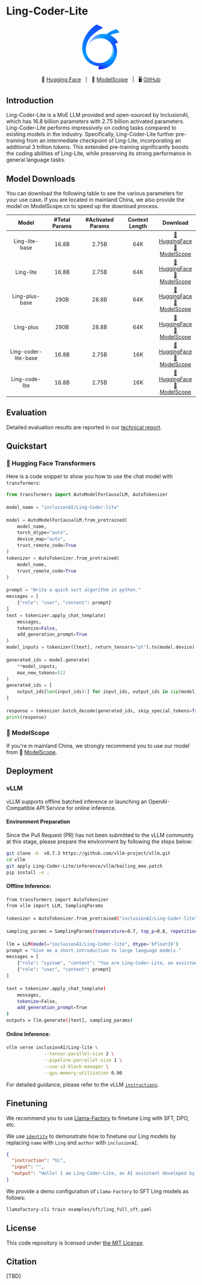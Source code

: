 # Ling-Coder-Lite

<p align="center">
    <img src="./figures/ant-bailing.png" width="100"/>
<p>

<p align="center">
          🤗 <a href="https://huggingface.co/inclusionAI">Hugging Face</a>&nbsp&nbsp | &nbsp&nbsp🤖 <a href="https://modelscope.cn/organization/inclusionAI">ModelScope</a>&nbsp&nbsp | &nbsp&nbsp🖥️ <a href="https://github.com/codefuse-ai/Ling-Coder-Lite">GitHub</a>

## Introduction

Ling-Coder-Lite is a MoE LLM provided and open-sourced by InclusionAI, which has 16.8 billion parameters with 2.75 billion activated parameters. Ling-Coder-Lite performs impressively on coding tasks compared to existing models in the industry. Specifically, Ling-Coder-Lite further pre-training from an intermediate checkpoint of Ling-Lite, incorporating an additional 3 trillion tokens. This extended pre-training significantly boosts the coding abilities of Ling-Lite, while preserving its strong performance in general language tasks.

## Model Downloads

You can download the following table to see the various parameters for your use case. If you are located in mainland China, we also provide the model on ModelScope.cn to speed up the download process.

<div align="center">

|   **Model**    | **#Total Params** | **#Activated Params** | **Context Length** |                                                                     **Download**                                                                     |
| :------------: | :---------------: | :-------------------: | :----------------: | :--------------------------------------------------------------------------------------------------------------------------------------------------: |
| Ling-lite-base |       16.8B       |         2.75B         |        64K         | [🤗 HuggingFace](https://huggingface.co/inclusionAI/Ling-lite-base) <br>[🤖 ModelScope](https://www.modelscope.cn/models/inclusionAI/Ling-lite-base) |
|   Ling-lite    |       16.8B       |         2.75B         |        64K         |      [🤗 HuggingFace](https://huggingface.co/inclusionAI/Ling-lite) <br>[🤖 ModelScope](https://www.modelscope.cn/models/inclusionAI/Ling-lite)      |
| Ling-plus-base |       290B        |         28.8B         |        64K         | [🤗 HuggingFace](https://huggingface.co/inclusionAI/Ling-plus-base) <br>[🤖 ModelScope](https://www.modelscope.cn/models/inclusionAI/Ling-plus-base) |
|   Ling-plus    |       290B        |         28.8B         |        64K         |      [🤗 HuggingFace](https://huggingface.co/inclusionAI/Ling-plus) <br>[🤖 ModelScope](https://www.modelscope.cn/models/inclusionAI/Ling-plus)      |
| Ling-coder-lite-base |       16.8B        |         2.75B         |        16K         | [🤗 HuggingFace](https://huggingface.co/inclusionAI/Ling-Coder-lite-base) <br>[🤖 ModelScope](https://modelscope.cn/models/inclusionAI/Ling-Coder-lite-base) |
|   Ling-code-lite    |       16.8B        |         2.75B         |        16K         |      [🤗 HuggingFace](https://huggingface.co/inclusionAI/Ling-Coder-lite) <br>[🤖 ModelScope](https://modelscope.cn/models/inclusionAI/Ling-Coder-lite)      |

</div>

## Evaluation

Detailed evaluation results are reported in our [technical report](https://github.com/codefuse-ai/Ling-Coder-Lite/blob/master/Ling_Coder_Lite_Technique_Report.pdf).

## Quickstart

### 🤗 Hugging Face Transformers

Here is a code snippet to show you how to use the chat model with `transformers`:

```python
from transformers import AutoModelForCausalLM, AutoTokenizer

model_name = "inclusionAI/Ling-Coder-lite"

model = AutoModelForCausalLM.from_pretrained(
    model_name,
    torch_dtype="auto",
    device_map="auto",
    trust_remote_code=True
)
tokenizer = AutoTokenizer.from_pretrained(
    model_name, 
    trust_remote_code=True
)

prompt = "Write a quick sort algorithm in python."
messages = [
    {"role": "user", "content": prompt}
]
text = tokenizer.apply_chat_template(
    messages,
    tokenize=False,
    add_generation_prompt=True
)
model_inputs = tokenizer([text], return_tensors="pt").to(model.device)

generated_ids = model.generate(
    **model_inputs,
    max_new_tokens=512
)
generated_ids = [
    output_ids[len(input_ids):] for input_ids, output_ids in zip(model_inputs.input_ids, generated_ids)
]

response = tokenizer.batch_decode(generated_ids, skip_special_tokens=True)[0]
print(response)
```

### 🤖 ModelScope

If you're in mainland China, we strongly recommend you to use our model from 🤖 <a href="https://modelscope.cn/organization/inclusionAI">ModelScope</a>.

## Deployment

### vLLM

vLLM supports offline batched inference or launching an OpenAI-Compatible API Service for online inference.

#### Environment Preparation

Since the Pull Request (PR) has not been submitted to the vLLM community at this stage, please prepare the environment by following the steps below:

```bash
git clone -b  v0.7.3 https://github.com/vllm-project/vllm.git
cd vllm
git apply Ling-Coder-Lite/inference/vllm/bailing_moe.patch
pip install -e .
```

#### Offline Inference:

```bash
from transformers import AutoTokenizer
from vllm import LLM, SamplingParams

tokenizer = AutoTokenizer.from_pretrained("inclusionAI/Ling-Coder-lite")

sampling_params = SamplingParams(temperature=0.7, top_p=0.8, repetition_penalty=1.05, max_tokens=512)

llm = LLM(model="inclusionAI/Ling-Coder-lite", dtype='bfloat16')
prompt = "Give me a short introduction to large language models."
messages = [
    {"role": "system", "content": "You are Ling-Coder-Lite, an assistant created by CodeFuse-AI"},
    {"role": "user", "content": prompt}
]

text = tokenizer.apply_chat_template(
    messages,
    tokenize=False,
    add_generation_prompt=True
)
outputs = llm.generate([text], sampling_params)


```

#### Online Inference:

```bash
vllm serve inclusionAI/Ling-lite \
              --tensor-parallel-size 2 \
              --pipeline-parrallel-size 1 \
              --use-v2-block-manager \
              --gpu-memory-utilization 0.90
```

For detailed guidance, please refer to the vLLM [`instructions`](https://docs.vllm.ai/en/latest/).

## Finetuning

We recommend you to use [Llama-Factory](https://github.com/hiyouga/LLaMA-Factory) to finetune Ling with SFT, DPO, etc.

We use [`identity`](https://github.com/hiyouga/LLaMA-Factory/blob/main/data/identity.json) to demonstrate how to finetune our Ling models by replacing `name` with `Ling` and `author` with `inclusionAI`.

```json
{
  "instruction": "hi",
  "input": "",
  "output": "Hello! I am Ling-Coder-Lite, an AI assistant developed by CodeFuse-AI. How can I assist you today?"
}
```

We provide a demo configuration of `Llama-Factory` to SFT Ling models as follows:

```bash
llamafactory-cli train examples/sft/ling_full_sft.yaml
```

## License

This code repository is licensed under [the MIT License](https://github.com/codefuse-ai/Ling-Coder-Lite/blob/master/LICENCE).

## Citation

[TBD]
